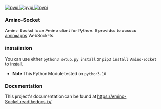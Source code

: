 [
![pypi](https://img.shields.io/badge/Amino_Sockets-Docs-orange)
](https://https://amino-socket.readthedocs.io/)
[
![pypi](https://img.shields.io/badge/Amino--Socket%20build%20and%20test-passing-brightgreen?logo=github&labelColor=black)
](https://github.com/Hanamixp/Amino-Socket)
[
![pypi](https://img.shields.io/badge/pypi-v1.0.0-blue)
](https://pypi.org/project/Amino-Socket/)

### Amino-Socket 
Amino-Socket is an Amino client for Python. It provides to access [aminoapps](https://aminoapps.com) WebSockets.
### Installation
You can use either `python3 setup.py install` or `pip3 install Amino-Socket` to install.
- **Note** This Python Module tested on `python3.10`
### Documentation
This project's documentation can be found at https://Amino-Socket.readthedocs.io/
